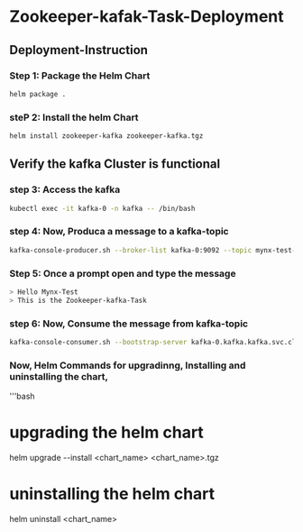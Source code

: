 <h1>Zookeeper-kafak-Task-Deployment</h1>

<h2>Deployment-Instruction</h2>

### Step 1: Package the Helm Chart

```bash
helm package .
```

### steP 2: Install the helm Chart 

```bash
helm install zookeeper-kafka zookeeper-kafka.tgz
```

## Verify the kafka Cluster is functional

### step 3: Access the kafka

```bash
kubectl exec -it kafka-0 -n kafka -- /bin/bash
```
### step 4: Now, Produca a message to a kafka-topic

```bash
kafka-console-producer.sh --broker-list kafka-0:9092 --topic mynx-test-topic
```
### Step 5: Once a prompt open and type the message
```bash
> Hello Mynx-Test
> This is the Zookeeper-kafka-Task
```
### step 6: Now, Consume the message from kafka-topic
```bash
kafka-console-consumer.sh --bootstrap-server kafka-0.kafka.kafka.svc.cluster.local:9092 --topic mynx-test-topic --from-beginning
```

### Now, Helm Commands for upgradinng, Installing and uninstalling the chart,

'''bash

# upgrading the helm chart
helm upgrade --install <chart_name> <chart_name>.tgz 

# uninstalling the helm chart
helm uninstall <chart_name>
```